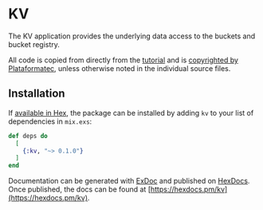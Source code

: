 # KV

The KV application provides the underlying data access to the buckets and bucket registry.

All code is copied from directly from  the [tutorial](https://elixir-lang.org/getting-started/mix-otp/introduction-to-mix.html) and is [copyrighted by Plataformatec](https://github.com/elixir-lang/elixir-lang.github.com/#license), unless otherwise noted in the individual source files.

## Installation

If [available in Hex](https://hex.pm/docs/publish), the package can be installed
by adding `kv` to your list of dependencies in `mix.exs`:

```elixir
def deps do
  [
    {:kv, "~> 0.1.0"}
  ]
end
```

Documentation can be generated with [ExDoc](https://github.com/elixir-lang/ex_doc)
and published on [HexDocs](https://hexdocs.pm). Once published, the docs can
be found at [https://hexdocs.pm/kv](https://hexdocs.pm/kv).


